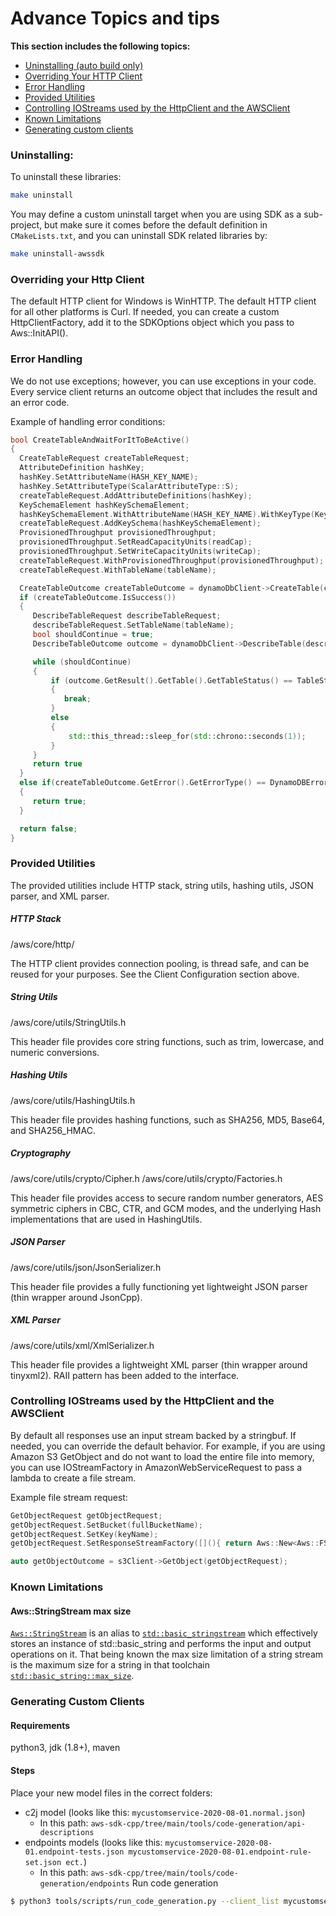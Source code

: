 # Advance Topics and tips

__This section includes the following topics:__
* [Uninstalling (auto build only)](#uninstalling)
* [Overriding Your HTTP Client](#overriding-your-http-client)
* [Error Handling](#error-handling)
* [Provided Utilities](#provided-utilities)
* [Controlling IOStreams used by the HttpClient and the AWSClient](#controlling-iostreams-used-by-the-httpclient-and-the-awsclient)
* [Known Limitations](#known-limitations)
* [Generating custom clients](#generating-custom-clients)


### Uninstalling:
To uninstall these libraries:
```sh
make uninstall
```
You may define a custom uninstall target when you are using SDK as a sub-project, but make sure it comes before the default definition in `CMakeLists.txt`, and you can uninstall SDK related libraries by:
```sh
make uninstall-awssdk
```

### Overriding your Http Client
The default HTTP client for Windows is WinHTTP. The default HTTP client for all other platforms is Curl. If needed, you can create a custom HttpClientFactory, add it to the SDKOptions object which you pass to Aws::InitAPI().

### Error Handling
We do not use exceptions; however, you can use exceptions in your code. Every service client returns an outcome object that includes the result and an error code.

Example of handling error conditions:

```cpp
bool CreateTableAndWaitForItToBeActive()
{
  CreateTableRequest createTableRequest;
  AttributeDefinition hashKey;
  hashKey.SetAttributeName(HASH_KEY_NAME);
  hashKey.SetAttributeType(ScalarAttributeType::S);
  createTableRequest.AddAttributeDefinitions(hashKey);
  KeySchemaElement hashKeySchemaElement;
  hashKeySchemaElement.WithAttributeName(HASH_KEY_NAME).WithKeyType(KeyType::HASH);
  createTableRequest.AddKeySchema(hashKeySchemaElement);
  ProvisionedThroughput provisionedThroughput;
  provisionedThroughput.SetReadCapacityUnits(readCap);
  provisionedThroughput.SetWriteCapacityUnits(writeCap);
  createTableRequest.WithProvisionedThroughput(provisionedThroughput);
  createTableRequest.WithTableName(tableName);

  CreateTableOutcome createTableOutcome = dynamoDbClient->CreateTable(createTableRequest);
  if (createTableOutcome.IsSuccess())
  {
     DescribeTableRequest describeTableRequest;
     describeTableRequest.SetTableName(tableName);
     bool shouldContinue = true;
     DescribeTableOutcome outcome = dynamoDbClient->DescribeTable(describeTableRequest);

     while (shouldContinue)
     {
         if (outcome.GetResult().GetTable().GetTableStatus() == TableStatus::ACTIVE)
         {
            break;
         }
         else
         {
             std::this_thread::sleep_for(std::chrono::seconds(1));
         }
     }
     return true
  }
  else if(createTableOutcome.GetError().GetErrorType() == DynamoDBErrors::RESOURCE_IN_USE)
  {
     return true;
  }

  return false;
}
```

### Provided Utilities
The provided utilities include HTTP stack, string utils, hashing utils, JSON parser, and XML parser.

##### HTTP Stack
/aws/core/http/

The HTTP client provides connection pooling, is thread safe, and can be reused for your purposes. See the Client Configuration section above.

##### String Utils
/aws/core/utils/StringUtils.h

This header file provides core string functions, such as trim, lowercase, and numeric conversions.

##### Hashing Utils
/aws/core/utils/HashingUtils.h

This header file provides hashing functions, such as SHA256, MD5, Base64, and SHA256_HMAC.

##### Cryptography
/aws/core/utils/crypto/Cipher.h
/aws/core/utils/crypto/Factories.h

This header file provides access to secure random number generators, AES symmetric ciphers in CBC, CTR, and GCM modes, and the underlying Hash implementations that are used in HashingUtils.

##### JSON Parser
/aws/core/utils/json/JsonSerializer.h

This header file provides a fully functioning yet lightweight JSON parser (thin wrapper around JsonCpp).

##### XML Parser
/aws/core/utils/xml/XmlSerializer.h

This header file provides a lightweight XML parser (thin wrapper around tinyxml2). RAII pattern has been added to the interface.

### Controlling IOStreams used by the HttpClient and the AWSClient
By default all responses use an input stream backed by a stringbuf. If needed, you can override the default behavior. For example, if you are using Amazon S3 GetObject and do not want to load the entire file into memory, you can use IOStreamFactory in AmazonWebServiceRequest to pass a lambda to create a file stream.

Example file stream request:

```cpp
GetObjectRequest getObjectRequest;
getObjectRequest.SetBucket(fullBucketName);
getObjectRequest.SetKey(keyName);
getObjectRequest.SetResponseStreamFactory([](){ return Aws::New<Aws::FStream>( ALLOCATION_TAG, DOWNLOADED_FILENAME, std::ios_base::out ); });

auto getObjectOutcome = s3Client->GetObject(getObjectRequest);
```

### Known Limitations

#### Aws::StringStream max size

[`Aws::StringStream`](https://github.com/aws/aws-sdk-cpp/blob/main/aws-cpp-sdk-core/include/aws/core/utils/memory/stl/AWSStringStream.h) is an alias to [`std::basic_stringstream`](https://en.cppreference.com/w/cpp/io/basic_stringstream) which effectively stores an instance of std::basic_string and performs the input and output operations on it. That being known the max size limitation of a string stream is the maximum size for a string in that toolchain [`std::basic_string::max_size`](https://en.cppreference.com/w/cpp/string/basic_string/max_size).

### Generating Custom Clients

#### Requirements
python3, jdk (1.8+), maven

#### Steps
Place your new model files in the correct folders:
  - c2j model (looks like this: `mycustomservice-2020-08-01.normal.json`)
    - In this path: `aws-sdk-cpp/tree/main/tools/code-generation/api-descriptions`
  - endpoints models (looks like this: `mycustomservice-2020-08-01.endpoint-tests.json mycustomservice-2020-08-01.endpoint-rule-set.json ect.`)
    - In this path: `aws-sdk-cpp/tree/main/tools/code-generation/endpoints`
Run code generation
```sh
$ python3 tools/scripts/run_code_generation.py --client_list mycustomservice
```
